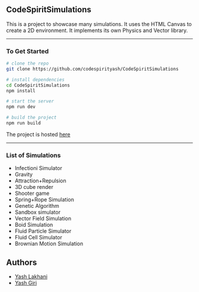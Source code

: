 ## CodeSpiritSimulations

This is a project to showcase many simulations.
It uses the HTML Canvas to create a 2D environment.
It implements its own Physics and Vector library.

---

### To Get Started

```bash
# clone the repo
git clone https://github.com/codespirityash/CodeSpiritSimulations

# install dependencies
cd CodeSpiritSimulations
npm install

# start the server
npm run dev

# build the project
npm run build

```

The project is hosted [here](https://codespiritsimulations.firebaseapp.com)

---
### List of Simulations
- Infectioni Simulator
- Gravity
- Attraction+Repulsion
- 3D cube render
- Shooter game
- Spring+Rope Simulation
- Genetic Algorithm
- Sandbox simulator
- Vector Field Simulation
- Boid Simulation
- Fluid Particle Simulator
- Fluid Cell Simulator
- Brownian Motion Simulation

## Authors

- [Yash Lakhani](https://github.com/codespirityash)
- [Yash Giri](https://github.com/yashweblife)
